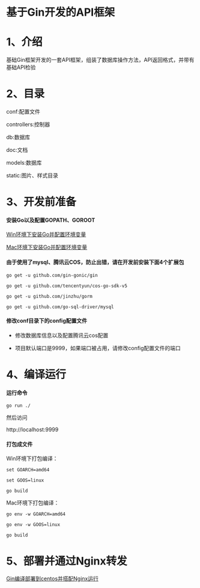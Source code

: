 # 基于Gin开发的API框架

# 1、介绍

基础Gin框架开发的一套API框架，组装了数据库操作方法，API返回格式，并带有基础API检验

# 2、目录

conf:配置文件

controllers:控制器

db:数据库

doc:文档

models:数据库

static:图片、样式目录

# 3、开发前准备

#### 安装Go以及配置GOPATH、GOROOT

[Win环境下安装Go并配置环境变量](https://hongzx.cn/home/blogShow/131)

[Mac环境下安装Go并配置环境变量](https://hongzx.cn/home/blogShow/134)

#### 由于使用了mysql、腾讯云COS，防止出错，请在开发前安装下面4个扩展包
```
go get -u github.com/gin-gonic/gin

go get -u github.com/tencentyun/cos-go-sdk-v5

go get -u github.com/jinzhu/gorm

go get -u github.com/go-sql-driver/mysql
```

#### 修改conf目录下的config配置文件

- 修改数据库信息以及配置腾讯云cos配置

- 项目默认端口是9999，如果端口被占用，请修改config配置文件的端口

# 4、编译运行

#### 运行命令
```
go run ./
```
然后访问

http://localhost:9999

#### 打包成文件

 Win环境下打包编译：
 
``` 
set GOARCH=amd64 

set GOOS=linux

go build
```
 
 Mac环境下打包编译：
 ```
 go env -w GOARCH=amd64
 
 go env -w GOOS=linux
 
 go build
```
 # 5、部署并通过Nginx转发
 [Gin编译部署到centos并搭配Nginx运行](https://hongzx.cn/home/blogShow/155)